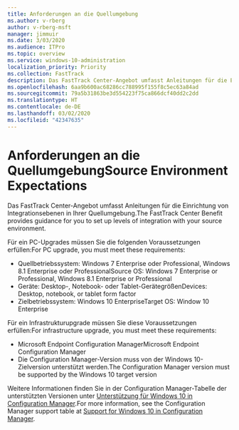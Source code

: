 ```yaml
---
title: Anforderungen an die Quellumgebung
ms.author: v-rberg
author: v-rberg-msft
manager: jimmuir
ms.date: 3/03/2020
ms.audience: ITPro
ms.topic: overview
ms.service: windows-10-administration
localization_priority: Priority
ms.collection: FastTrack
description: Das FastTrack Center-Angebot umfasst Anleitungen für die Einrichtung von Integrationsebenen in Ihrer Quellumgebung für die Bereitstellung von Windows 10.
ms.openlocfilehash: 6aa9b600ac68286cc788995f155f8c5ec63a84ad
ms.sourcegitcommit: 79a5b31863be3d554223f75ca866dcf40dd2c2dd
ms.translationtype: HT
ms.contentlocale: de-DE
ms.lasthandoff: 03/02/2020
ms.locfileid: "42347635"
---
```

# <a name="source-environment-expectations"></a><span data-ttu-id="43f4f-103">Anforderungen an die Quellumgebung</span><span class="sxs-lookup"><span data-stu-id="43f4f-103">Source Environment Expectations</span></span>

<span data-ttu-id="43f4f-104">Das FastTrack Center-Angebot umfasst Anleitungen für die Einrichtung von Integrationsebenen in Ihrer Quellumgebung.</span><span class="sxs-lookup"><span data-stu-id="43f4f-104">The FastTrack Center Benefit provides guidance for you to set up levels of integration with your source environment.</span></span>
  
<span data-ttu-id="43f4f-105">Für ein PC-Upgrades müssen Sie die folgenden Voraussetzungen erfüllen:</span><span class="sxs-lookup"><span data-stu-id="43f4f-105">For PC upgrade, you must meet these requirements:</span></span>

- <span data-ttu-id="43f4f-106">Quellbetriebssystem: Windows 7 Enterprise oder Professional, Windows 8.1 Enterprise oder Professional</span><span class="sxs-lookup"><span data-stu-id="43f4f-106">Source OS: Windows 7 Enterprise or Professional, Windows 8.1 Enterprise or Professional</span></span>
- <span data-ttu-id="43f4f-107">Geräte: Desktop-, Notebook- oder Tablet-Gerätegrößen</span><span class="sxs-lookup"><span data-stu-id="43f4f-107">Devices: Desktop, notebook, or tablet form factor</span></span>
- <span data-ttu-id="43f4f-108">Zielbetriebssystem: Windows 10 Enterprise</span><span class="sxs-lookup"><span data-stu-id="43f4f-108">Target OS: Window 10 Enterprise</span></span>

<span data-ttu-id="43f4f-109">Für ein Infrastrukturupgrade müssen Sie diese Voraussetzungen erfüllen:</span><span class="sxs-lookup"><span data-stu-id="43f4f-109">For infrastructure upgrade, you must meet these requirements:</span></span>   

- <span data-ttu-id="43f4f-110">Microsoft Endpoint Configuration Manager</span><span class="sxs-lookup"><span data-stu-id="43f4f-110">Microsoft Endpoint Configuration Manager</span></span>  
- <span data-ttu-id="43f4f-111">Die Configuration Manager-Version muss von der Windows 10-Zielversion unterstützt werden.</span><span class="sxs-lookup"><span data-stu-id="43f4f-111">The Configuration Manager version must be supported by the Windows 10 target version</span></span>

<span data-ttu-id="43f4f-112">Weitere Informationen finden Sie in der Configuration Manager-Tabelle der unterstützten Versionen unter [Unterstützung für Windows 10 in Configuration Manager](https://docs.microsoft.com/sccm/core/plan-design/configs/support-for-windows-10).</span><span class="sxs-lookup"><span data-stu-id="43f4f-112">For more information, see the Configuration Manager support table at [Support for Windows 10 in Configuration Manager](https://docs.microsoft.com/sccm/core/plan-design/configs/support-for-windows-10).</span></span>
  

 